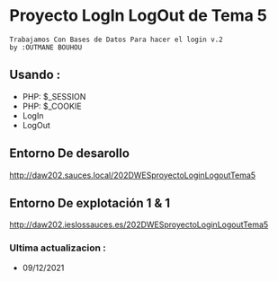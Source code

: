 # Proyecto LogIn LogOut de Tema 5

```
Trabajamos Con Bases de Datos Para hacer el login v.2
by :OUTMANE BOUHOU
```

## Usando :

* PHP: $_SESSION
* PHP: $_COOKIE
* LogIn
* LogOut

##  Entorno  De desarollo
 http://daw202.sauces.local/202DWESproyectoLoginLogoutTema5

## Entorno  De explotación 1 & 1
 http://daw202.ieslossauces.es/202DWESproyectoLoginLogoutTema5

### Ultima actualizacion :
* 09/12/2021
